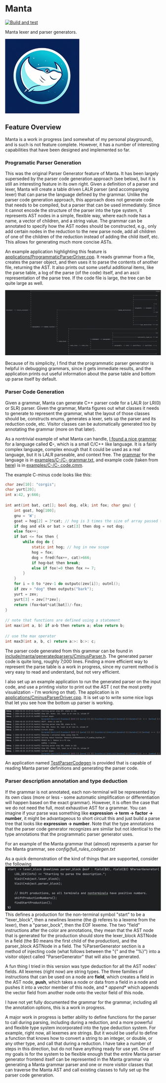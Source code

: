 # Manta

[![Build and test](https://github.com/nrupprecht/Manta/actions/workflows/cmake-single-platform.yml/badge.svg)](https://github.com/nrupprecht/Manta/actions/workflows/cmake-single-platform.yml)

Manta lexer and parser generators.

![Alt text](images/manta.png)

## Feature Overview

Manta is a work in progress (and somewhat of my personal playground), and is such is not feature complete. However, it
has a number of interesting capabilities that have been designed and implemented so far.

### Programatic Parser Generation

This was the original Parser Generator feature of Manta. It has been largely superseded by the parser code generation
approach (see below), but it is still an interesting feature in its own right. Given a definition of a parser and lexer,
Manta will create a table driven LALR parser (and accompanying lexer) that can parse the language defined by the
grammar. Unlike the parser code generation approach, this approach does not generate code that needs to be compiled, but
a parser that can be used immediately. Since it cannot encode the structure of the parser into the type system, it
represents AST nodes in a simple, flexible way, where each node has a name, a vector of children, and a string value.
The grammar can be annotated to specify how the AST nodes should be constructed, e.g., only add certain nodes in the
reduction to the new parse node, add all children of one of the children of the reduction instead of adding the child
itself, etc. This allows for generating much more concise ASTs.

An example application highlighting this feature
is [applications/ProgrammaticParserDriver.cpp](applications/ProgrammaticParserDriver.cpp). It reads grammar from a file,
creates the parser object, and then uses it to parse the contents of another file, returning the AST. It also prints out
some useful additional items, like the parse table, a log of the parse (of the code) itself, and an ascii representation
of the parse tree. If the code file is large, the tree can be quite large as well.

![Alt text](images/parse-tree.png)

Because of its simplicity, I find that the programmatic parser generator is helpful in debugging grammars, since it gets
immediate results, and the application prints out useful information about the parse table and bottom up parse itself by
default.

### Parser Code Generation

Given a grammar, Manta can generate C++ parser code for a LALR (or LR(0) or SLR) parser. Given the grammar, Manta
figures out what classes
it needs to generate to represent the grammar, what the layout of those classes should be, constructs enums, generates a
lexer, sets up the parser and its reduction code, etc. Visitor classes can be
automatically generated too by annotating the grammar (more on that later).

As a nontrivial example of what Manta can handle, [I found a nice grammar](http://marvin.cs.uidaho.edu/Teaching/CS445/)
for a language called **C-**, which
is a small C/C++ like language. It is a fairly complex language, complex enough that it could be used as a real
language, but it is LALR parseable, and context free.
The [grammar](http://marvin.cs.uidaho.edu/Teaching/CS445/c-Grammar.pdf) for the language is
in [examples/C-/C- grammar.txt](examples/C-/C-%20grammar.txt), and example code (taken
from [here](http://marvin.cs.uidaho.edu/Teaching/CS445/c-Grammar.pdf)) is
in [examples/C-/C- code.cmm](examples/C-/C-%20code.cmm).

The example C-minus code looks like this:

```C
char zev[10]: "corgis";
char yurt[20];
int x:42, y:666;

int ant(int bat, cat[]; bool dog, elk; int fox; char gnu) {
    int goat, hog[100];
    gnu = 'W';
    goat = hog[2] = 3*cat; // hog is 3 times the size of array passed to cat
    if dog and elk or bat > cat[3] then dog = not dog;
    else fox++;
    if bat <= fox then {
        while dog do {
            static int hog; // hog in new scope
            hog = fox;
            dog = fred(fox++, cat)>666;
            if hog>bat then break;
            else if fox!=0 then fox += 7;
        }
    }
    for i = 0 to *zev-1 do outputc(zev[i]); outnl();
    if zev > "dog" then outputs("bark");
    yurt = zev;
    yurt[3] = zev[?*zev];
    return (fox+bat*cat[bat])/-fox;
}

// note that functions are defined using a statement
int max(int a, b) if a>b then return a; else return b;

// use the max operator
int max3(int a, b, c) return a:>: b:>: c;
```

The parser code generated from this grammar can be
found in [include/manta/generatedparsers/CminusParser.h](include/manta/generatedparsers/CminusParser.h). The generated
parser code is quite long, roughly 7,000 lines. Finding a more efficient way to represent the parse table is a work in
progress, since my current method is very easy to read and understand, but not very efficient.

I also set up
an example application to run the generated parser on the input code, and use a printing visitor to print out the AST (
not the most pretty visualization - I'm working on that). The application is
in [applications/CminusParserDriver.cpp](applications/CminusParserDriver.cpp). It is set up to write some nice logs that
let you see how the bottom up parser is working.

![Alt text](images/cminus-parser-logging.png)

An application named [TestParserCodegen](applications/CodegenDriver.cpp) is provided that is capable of reading
Manta parser definitions and generating the parser code.

### Parser description annotation and type deduction

If the grammar is not annotated, each non-terminal will be represented by its own class (more or less - some automatic
simplification or differentiation will
happen based on the exact grammar). However, it is often the case that we do not need the full, most exhaustive AST for
a grammar. You can imagine if your parse was something like **expression -> term -> factor -> number**, it might be
advantageous to short circuit this and just build a parse tree that looks like **expression -> number**. Note that the
type annotations that the parser code generator recognizes are similar but not identical to the type annotations that
the programmatic parser generator uses.

For an example of the Manta grammar that (almost) represents a parser for the Manta grammar, see
*config/full_rules_codegen.txt*

As a quick demonstration of the kind of things that are supported, consider the following
![Alt text](images/codegen-grammar-example-1.png)
This defines a production for the non-terminal symbol "start" to be a "lexer_block", then a newlines lexeme (the @
referes to a lexeme from the lexer), then a "parser_bock", then the EOF lexeme. The two "field" instructions after the
color are annotations, they mean that the AST node that is generated for the production should store the lexer_block
ASTNode in a field (the $0 means the first child of the production), and the parser_block ASTNode in a field. The
%ParserGenerator section is a method of injecting code (what follows between the "{" and the "%}") into a visitor object
called "ParserGenerator" that will also be generated.

A fun thing I tried in this version was type deduction for all the AST nodes' fields. All lexemes (right now) are string
types. The three families of instructions that can be used on a node are **field**, which creates a field in the AST
node, **push**, which takes a node or data from a field in a node and pushes it into a vector member of this node, and *
*append** which appends the vector field from another node onto the vector field of this node.

I have not yet fully documented the grammar for the grammar, including all the annotation options, this is a work in
progress.

A major work in progress is better ability to define functions for the parser to call during parsing, including during a
reduction, and a more powerful and flexible type system incorporated into the type deduction system. For example, right
now, all lexemes are strings. But it would be useful to define a function that knows how to convert a string to an
integer, or double, or any other type, and call that during a reduction. I have take a number of steps in this
direction, but do not have anything ready for use yet. One of my goals is for the system to be flexible enough that the
entire Manta parser generator frontend itself can be represented in the Manta grammar via generating a Manta grammar
parser and one or more visitor classes that can traverse the Manta AST and call existing classes to fully set up the
parser code generation.
